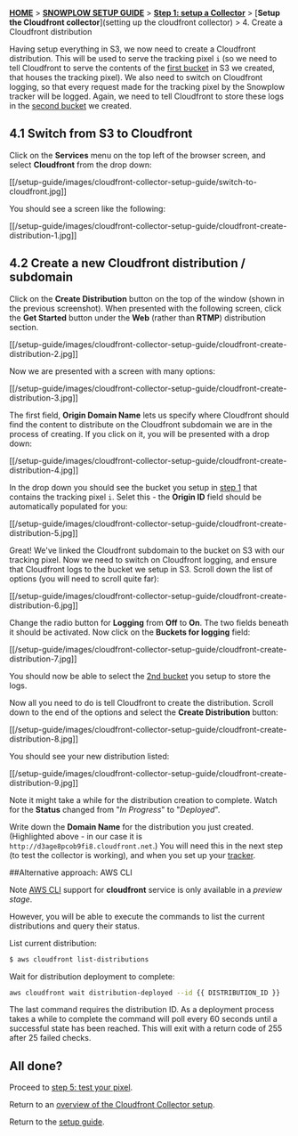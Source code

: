 [**HOME**](Home) > [**SNOWPLOW SETUP GUIDE**](Setting-up-Snowplow) > [**Step 1: setup a Collector**](Setting-up-a-collector) > [**Setup the Cloudfront collector**](setting up the cloudfront collector) > 4. Create a Cloudfront distribution

Having setup everything in S3, we now need to create a Cloudfront distribution. This will be used to serve the tracking pixel `i` (so we need to tell Cloudfront to serve the contents of the [first bucket](1-Setup-a-bucket-on-S3-for-the-pixel) in S3 we created, that houses the tracking pixel). We also need to switch on Cloudfront logging, so that every request made for the tracking pixel by the Snowplow tracker will be logged. Again, we need to tell Cloudfront to store these logs in the [second bucket](3-create-a-bucket-for-cloudfront-logs) we created.

## 4.1 Switch from S3 to Cloudfront

Click on the **Services** menu on the top left of the browser screen, and select **Cloudfront** from the drop down:

[[/setup-guide/images/cloudfront-collector-setup-guide/switch-to-cloudfront.jpg]]

You should see a screen like the following:

[[/setup-guide/images/cloudfront-collector-setup-guide/cloudfront-create-distribution-1.jpg]]

## 4.2 Create a new Cloudfront distribution / subdomain

Click on the **Create Distribution** button on the top of the window (shown in the previous screenshot). When presented with the following screen, click the **Get Started** button under the   **Web** (rather than **RTMP**) distribution section.

[[/setup-guide/images/cloudfront-collector-setup-guide/cloudfront-create-distribution-2.jpg]]

Now we are presented with a screen with many options:

[[/setup-guide/images/cloudfront-collector-setup-guide/cloudfront-create-distribution-3.jpg]]

The first field, **Origin Domain Name** lets us specify where Cloudfront should find the content to distribute on the Cloudfront subdomain we are in the process of creating. If you click on it, you will be presented with a drop down:

[[/setup-guide/images/cloudfront-collector-setup-guide/cloudfront-create-distribution-4.jpg]]

In the drop down you should see the bucket you setup in [step 1](1-Setup-a-bucket-on-S3-for-the-pixel) that contains the tracking pixel `i`. Selet this - the **Origin ID** field should be automatically populated for you:

[[/setup-guide/images/cloudfront-collector-setup-guide/cloudfront-create-distribution-5.jpg]]

Great! We've linked the Cloudfront subdomain to the bucket on S3 with our tracking pixel. Now we need to switch on Cloudfront logging, and ensure that Cloudfront logs to the bucket we setup in S3. Scroll down the list of options (you will need to scroll quite far):

[[/setup-guide/images/cloudfront-collector-setup-guide/cloudfront-create-distribution-6.jpg]]

Change the radio button for **Logging** from **Off** to **On**. The two fields beneath it should be activated. Now click on the **Buckets for logging** field:

[[/setup-guide/images/cloudfront-collector-setup-guide/cloudfront-create-distribution-7.jpg]]

You should now be able to select the [2nd bucket](3-create-a-bucket-for-cloudfront-logs) you setup to store the logs.

Now all you need to do is tell Cloudfront to create the distribution. Scroll down to the end of the options and select the **Create Distribution** button:

[[/setup-guide/images/cloudfront-collector-setup-guide/cloudfront-create-distribution-8.jpg]]

You should see your new distribution listed:

[[/setup-guide/images/cloudfront-collector-setup-guide/cloudfront-create-distribution-9.jpg]]

Note it might take a while for the distribution creation to complete. Watch for the **Status** changed from "*In Progress*" to "*Deployed*". 

Write down the **Domain Name** for the distribution you just created. (Highlighted above - in our case it is `http://d3age8pcob9fi8.cloudfront.net`.) You will need this in the next step (to test the collector is working), and when you set up your [tracker](choosing-a-tracker).

##Alternative approach: AWS CLI

Note [AWS CLI](https://aws.amazon.com/cli/) support for **cloudfront** service is only available in a *preview stage*.

However, you will be able to execute the commands to list the current distributions and query their status.

List current distribution:

```sh
$ aws cloudfront list-distributions
```

Wait for distribution deployment to complete:

```sh
aws cloudfront wait distribution-deployed --id {{ DISTRIBUTION_ID }}
```

The last command requires the distribution ID. As a deployment process takes a while to complete the command will poll every 60 seconds until a successful state has been reached. This will exit with a return code of 255 after 25 failed checks.

## All done?

Proceed to [step 5: test your pixel](5-Test-your-pixel).

Return to an [overview of the Cloudfront Collector setup](Setting-up-the-Cloudfront-collector).

Return to the [setup guide](setting-up-Snowplow).